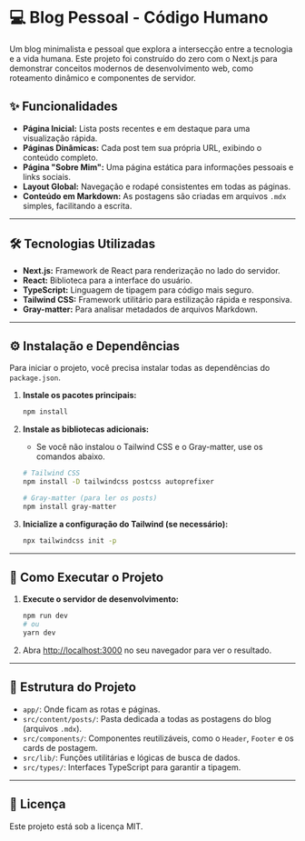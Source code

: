 # 💻 Blog Pessoal - Código Humano

Um blog minimalista e pessoal que explora a intersecção entre a tecnologia e a vida humana. Este projeto foi construído do zero com o Next.js para demonstrar conceitos modernos de desenvolvimento web, como roteamento dinâmico e componentes de servidor.

## ✨ Funcionalidades

* **Página Inicial:** Lista posts recentes e em destaque para uma visualização rápida.
* **Páginas Dinâmicas:** Cada post tem sua própria URL, exibindo o conteúdo completo.
* **Página "Sobre Mim":** Uma página estática para informações pessoais e links sociais.
* **Layout Global:** Navegação e rodapé consistentes em todas as páginas.
* **Conteúdo em Markdown:** As postagens são criadas em arquivos `.mdx` simples, facilitando a escrita.

---

## 🛠️ Tecnologias Utilizadas

* **Next.js:** Framework de React para renderização no lado do servidor.
* **React:** Biblioteca para a interface do usuário.
* **TypeScript:** Linguagem de tipagem para código mais seguro.
* **Tailwind CSS:** Framework utilitário para estilização rápida e responsiva.
* **Gray-matter:** Para analisar metadados de arquivos Markdown.

---

## ⚙️ Instalação e Dependências

Para iniciar o projeto, você precisa instalar todas as dependências do `package.json`.

1.  **Instale os pacotes principais:**

    ```bash
    npm install
    ```

2.  **Instale as bibliotecas adicionais:**
    * Se você não instalou o Tailwind CSS e o Gray-matter, use os comandos abaixo.

    ```bash
    # Tailwind CSS
    npm install -D tailwindcss postcss autoprefixer

    # Gray-matter (para ler os posts)
    npm install gray-matter
    ```

3.  **Inicialize a configuração do Tailwind (se necessário):**

    ```bash
    npx tailwindcss init -p
    ```

---

## 🚀 Como Executar o Projeto

1.  **Execute o servidor de desenvolvimento:**

    ```bash
    npm run dev
    # ou
    yarn dev
    ```

2.  Abra [http://localhost:3000](http://localhost:3000) no seu navegador para ver o resultado.

---

## 📂 Estrutura do Projeto

* `app/`: Onde ficam as rotas e páginas.
* `src/content/posts/`: Pasta dedicada a todas as postagens do blog (arquivos `.mdx`).
* `src/components/`: Componentes reutilizáveis, como o `Header`, `Footer` e os cards de postagem.
* `src/lib/`: Funções utilitárias e lógicas de busca de dados.
* `src/types/`: Interfaces TypeScript para garantir a tipagem.

---

## 📄 Licença

Este projeto está sob a licença MIT.